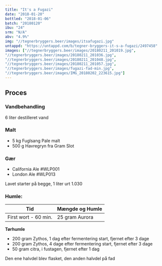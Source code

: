 ```yaml
---
title: "It's a Fugazi"
date: "2018-01-20"
bottled: "2018-01-06"
batch: "20180120"
ibu: "24"
srm: "N/A"
abv: "4.9%"
img: "//tegnerbryggers.beer/images/itsafugazi.jpg"
untappd: "https://untappd.com/b/tegner-bryggers-it-s-a-fugazi/2497458"
images: ["//tegnerbryggers.beer/images/20180211_201019.jpg",
"//tegnerbryggers.beer/images/20180211_201036.jpg",
"//tegnerbryggers.beer/images/20180211_201048.jpg",
"//tegnerbryggers.beer/images/20180211_201057.jpg",
"//tegnerbryggers.beer/images/fugazi-fad-min.jpg",
"//tegnerbryggers.beer/images/IMG_20180202_223615.jpg"]
---
```


## Proces

### Vandbehandling

6 liter destilleret vand

### Malt

* 5 kg Fuglsang Pale malt
* 500 g Havregryn fra Gram Slot

### Gær

* California Ale #WLP001
* London Ale #WLP013

Lavet starter på begge, 1 liter urt 1.030

### Humle:

| Tid                  | Mængde og Humle |
| -------------------- | --------------- |
| First wort - 60 min. | 25 gram Aurora  |

**Tørhumle**

* 200 gram Zythos, 1 dag efter fermentering start, fjernet efter 3 dage
* 200 gram Zythos, 4 dage efter fermentering start, fjernet efter 3 dage
* 50 gram citra, i fustagen, fjernet efter 1 dag

Den ene halvdel blev flasket, den anden halvdel på fad
